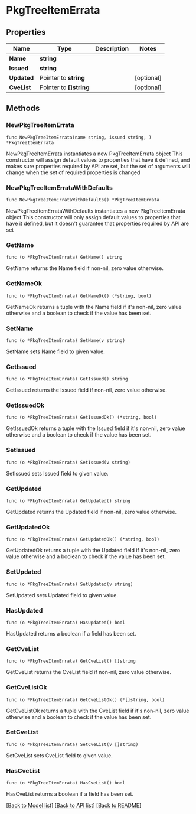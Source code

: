 # PkgTreeItemErrata

## Properties

Name | Type | Description | Notes
------------ | ------------- | ------------- | -------------
**Name** | **string** |  | 
**Issued** | **string** |  | 
**Updated** | Pointer to **string** |  | [optional] 
**CveList** | Pointer to **[]string** |  | [optional] 

## Methods

### NewPkgTreeItemErrata

`func NewPkgTreeItemErrata(name string, issued string, ) *PkgTreeItemErrata`

NewPkgTreeItemErrata instantiates a new PkgTreeItemErrata object
This constructor will assign default values to properties that have it defined,
and makes sure properties required by API are set, but the set of arguments
will change when the set of required properties is changed

### NewPkgTreeItemErrataWithDefaults

`func NewPkgTreeItemErrataWithDefaults() *PkgTreeItemErrata`

NewPkgTreeItemErrataWithDefaults instantiates a new PkgTreeItemErrata object
This constructor will only assign default values to properties that have it defined,
but it doesn't guarantee that properties required by API are set

### GetName

`func (o *PkgTreeItemErrata) GetName() string`

GetName returns the Name field if non-nil, zero value otherwise.

### GetNameOk

`func (o *PkgTreeItemErrata) GetNameOk() (*string, bool)`

GetNameOk returns a tuple with the Name field if it's non-nil, zero value otherwise
and a boolean to check if the value has been set.

### SetName

`func (o *PkgTreeItemErrata) SetName(v string)`

SetName sets Name field to given value.


### GetIssued

`func (o *PkgTreeItemErrata) GetIssued() string`

GetIssued returns the Issued field if non-nil, zero value otherwise.

### GetIssuedOk

`func (o *PkgTreeItemErrata) GetIssuedOk() (*string, bool)`

GetIssuedOk returns a tuple with the Issued field if it's non-nil, zero value otherwise
and a boolean to check if the value has been set.

### SetIssued

`func (o *PkgTreeItemErrata) SetIssued(v string)`

SetIssued sets Issued field to given value.


### GetUpdated

`func (o *PkgTreeItemErrata) GetUpdated() string`

GetUpdated returns the Updated field if non-nil, zero value otherwise.

### GetUpdatedOk

`func (o *PkgTreeItemErrata) GetUpdatedOk() (*string, bool)`

GetUpdatedOk returns a tuple with the Updated field if it's non-nil, zero value otherwise
and a boolean to check if the value has been set.

### SetUpdated

`func (o *PkgTreeItemErrata) SetUpdated(v string)`

SetUpdated sets Updated field to given value.

### HasUpdated

`func (o *PkgTreeItemErrata) HasUpdated() bool`

HasUpdated returns a boolean if a field has been set.

### GetCveList

`func (o *PkgTreeItemErrata) GetCveList() []string`

GetCveList returns the CveList field if non-nil, zero value otherwise.

### GetCveListOk

`func (o *PkgTreeItemErrata) GetCveListOk() (*[]string, bool)`

GetCveListOk returns a tuple with the CveList field if it's non-nil, zero value otherwise
and a boolean to check if the value has been set.

### SetCveList

`func (o *PkgTreeItemErrata) SetCveList(v []string)`

SetCveList sets CveList field to given value.

### HasCveList

`func (o *PkgTreeItemErrata) HasCveList() bool`

HasCveList returns a boolean if a field has been set.


[[Back to Model list]](../README.md#documentation-for-models) [[Back to API list]](../README.md#documentation-for-api-endpoints) [[Back to README]](../README.md)


